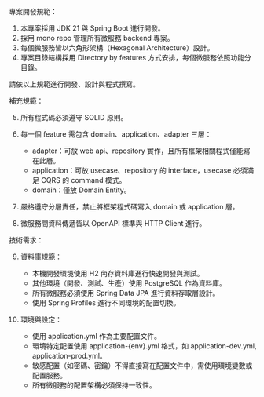 
專案開發規範：

1. 本專案採用 JDK 21 與 Spring Boot 進行開發。
2. 採用 mono repo 管理所有微服務 backend 專案。
3. 每個微服務皆以六角形架構（Hexagonal Architecture）設計。
4. 專案目錄結構採用 Directory by features 方式安排，每個微服務依照功能分目錄。

請依以上規範進行開發、設計與程式撰寫。

補充規範：

5. 所有程式碼必須遵守 SOLID 原則。
6. 每一個 feature 需包含 domain、application、adapter 三層：
	- adapter：可放 web api、repository 實作，且所有框架相關程式僅能寫在此層。
	- application：可放 usecase、repository 的 interface，usecase 必須滿足 CQRS 的 command 模式。
	- domain：僅放 Domain Entity。
7. 嚴格遵守分層責任，禁止將框架程式碼寫入 domain 或 application 層。

8. 微服務間資料傳遞皆以 OpenAPI 標準與 HTTP Client 進行。

技術需求：

9. 資料庫規範：
	- 本機開發環境使用 H2 內存資料庫進行快速開發與測試。
	- 其他環境（開發、測試、生產）使用 PostgreSQL 作為資料庫。
	- 所有微服務必須使用 Spring Data JPA 進行資料存取層設計。
	- 使用 Spring Profiles 進行不同環境的配置切換。

10. 環境與設定：
	- 使用 application.yml 作為主要配置文件。
	- 環境特定配置使用 application-{env}.yml 格式，如 application-dev.yml, application-prod.yml。
	- 敏感配置（如密碼、密鑰）不得直接寫在配置文件中，需使用環境變數或配置服務。
	- 所有微服務的配置架構必須保持一致性。
